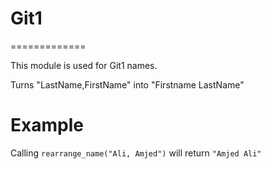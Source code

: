 # Git1


=============

This module is used for Git1 names.


Turns "LastName,FirstName" into "Firstname LastName"

# Example

Calling `rearrange_name("Ali, Amjed")` will return `"Amjed Ali"`
